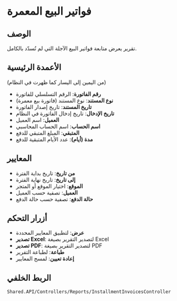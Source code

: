 # فواتير البيع المعمرة

## الوصف
تقرير يعرض متابعة فواتير البيع الآجلة التي لم تُسدّد بالكامل.

## الأعمدة الرئيسية
(من اليمين إلى اليسار كما ظهرت في النظام)

- **رقم الفاتورة**: الرقم التسلسلي للفاتورة
- **نوع المستند**: نوع المستند (فاتورة بيع معمرة)
- **تاريخ المستند**: تاريخ إصدار الفاتورة
- **تاريخ الإدخال**: تاريخ إدخال الفاتورة في النظام
- **العميل**: اسم العميل
- **اسم الحساب**: اسم الحساب المحاسبي
- **المتبقي**: المبلغ المتبقي للدفع
- **مدة (أيام)**: عدد الأيام المتبقية للدفع

## المعايير
- **من تاريخ**: تاريخ بداية الفترة
- **إلى تاريخ**: تاريخ نهاية الفترة
- **الموقع**: اختيار الموقع أو المتجر
- **العميل**: تصفية حسب العميل
- **حالة الدفع**: تصفية حسب حالة الدفع

## أزرار التحكم
- **عرض**: لتطبيق المعايير المحددة
- **تصدير Excel**: لتصدير التقرير بصيغة Excel
- **تصدير PDF**: لتصدير التقرير بصيغة PDF
- **طباعة**: لطباعة التقرير
- **إعادة تعيين**: لمسح المعايير

## الربط الخلفي
`Shared.API/Controllers/Reports/InstallmentInvoicesController`
